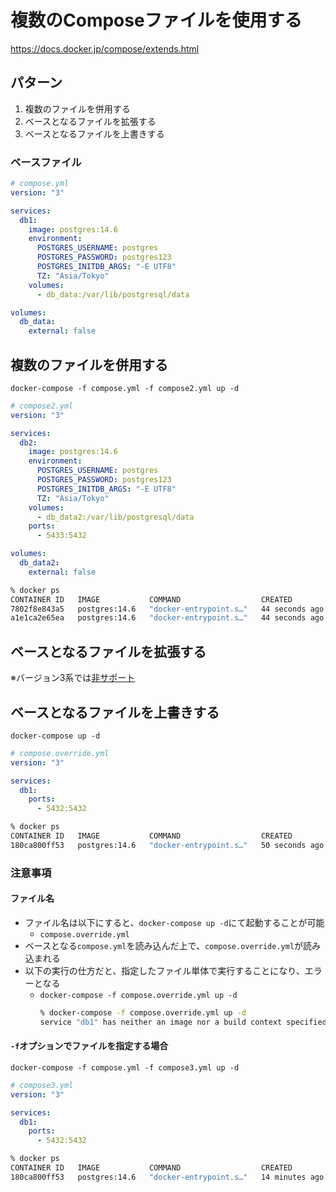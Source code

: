 # 複数のComposeファイルを使用する
https://docs.docker.jp/compose/extends.html

## パターン
1. 複数のファイルを併用する
1. ベースとなるファイルを拡張する
1. ベースとなるファイルを上書きする

### ベースファイル
```yml
# compose.yml
version: "3"

services:
  db1:
    image: postgres:14.6
    environment:
      POSTGRES_USERNAME: postgres
      POSTGRES_PASSWORD: postgres123
      POSTGRES_INITDB_ARGS: "-E UTF8"
      TZ: "Asia/Tokyo"
    volumes:
      - db_data:/var/lib/postgresql/data

volumes:
  db_data:
    external: false
```

## 複数のファイルを併用する
`docker-compose -f compose.yml -f compose2.yml up -d`

```yml
# compose2.yml
version: "3"

services:
  db2:
    image: postgres:14.6
    environment:
      POSTGRES_USERNAME: postgres
      POSTGRES_PASSWORD: postgres123
      POSTGRES_INITDB_ARGS: "-E UTF8"
      TZ: "Asia/Tokyo"
    volumes:
      - db_data2:/var/lib/postgresql/data
    ports:
      - 5433:5432

volumes:
  db_data2:
    external: false
```

```sh
% docker ps
CONTAINER ID   IMAGE           COMMAND                  CREATED          STATUS          PORTS                    NAMES
7802f8e843a5   postgres:14.6   "docker-entrypoint.s…"   44 seconds ago   Up 43 seconds   0.0.0.0:5432->5432/tcp   multiple_compose_files-db1-1
a1e1ca2e65ea   postgres:14.6   "docker-entrypoint.s…"   44 seconds ago   Up 43 seconds   0.0.0.0:5433->5432/tcp   multiple_compose_files-db2-1
```

## ベースとなるファイルを拡張する
※バージョン3系では[非サポート](https://docs.docker.jp/compose/extends.html#extends)

## ベースとなるファイルを上書きする
`docker-compose up -d`

```yml
# compose.override.yml
version: "3"

services:
  db1:
    ports:
      - 5432:5432
```

```sh
% docker ps
CONTAINER ID   IMAGE           COMMAND                  CREATED          STATUS          PORTS                                            NAMES
180ca800ff53   postgres:14.6   "docker-entrypoint.s…"   50 seconds ago   Up 49 seconds   0.0.0.0:5432->5432/tcp, 0.0.0.0:5433->5432/tcp   multiple_compose_files-db1-1
```

### 注意事項
#### ファイル名
- ファイル名は以下にすると、`docker-compose up -d`にて起動することが可能
   - `compose.override.yml`
- ベースとなる`compose.yml`を読み込んだ上で、`compose.override.yml`が読み込まれる
- 以下の実行の仕方だと、指定したファイル単体で実行することになり、エラーとなる
  - `docker-compose -f compose.override.yml up -d`
      ```sh
    % docker-compose -f compose.override.yml up -d
    service "db1" has neither an image nor a build context specified: invalid compose project
      ```

#### `-f`オプションでファイルを指定する場合
`docker-compose -f compose.yml -f compose3.yml up -d`
```yml
# compose3.yml
version: "3"

services:
  db1:
    ports:
      - 5432:5432
```

```sh
% docker ps
CONTAINER ID   IMAGE           COMMAND                  CREATED          STATUS          PORTS                                            NAMES
180ca800ff53   postgres:14.6   "docker-entrypoint.s…"   14 minutes ago   Up 13 seconds   0.0.0.0:5432->5432/tcp, 0.0.0.0:5433->5432/tcp   multiple_compose_files-db1-1
```
